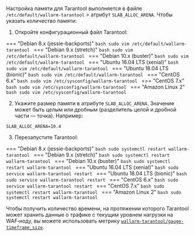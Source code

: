 Настройка памяти для Tarantool выполняется в файле `/etc/default/wallarm-tarantool` > атрибут `SLAB_ALLOC_ARENA`. Чтобы указать количество памяти:

<ol start="1"><li>Откройте конфигурационный файл Tarantool:</li></ol>

=== "Debian 8.x (jessie-backports)"
    ```bash
    sudo vim /etc/default/wallarm-tarantool
    ```
=== "Debian 9.x (stretch)"
    ```bash
    sudo vim /etc/default/wallarm-tarantool
    ```
=== "Debian 10.x (buster)"
    ```bash
    sudo vim /etc/default/wallarm-tarantool
    ```
=== "Ubuntu 16.04 LTS (xenial)"
    ```bash
    sudo vim /etc/default/wallarm-tarantool
    ```
=== "Ubuntu 18.04 LTS (bionic)"
    ```bash
    sudo vim /etc/default/wallarm-tarantool
    ```
=== "CentOS 6.x"
    ```bash
    sudo vim /etc/sysconfig/wallarm-tarantool
    ```
=== "CentOS 7.x"
    ```bash
    sudo vim /etc/sysconfig/wallarm-tarantool
    ```
=== "Amazon Linux 2"
    ```bash
    sudo vim /etc/sysconfig/wallarm-tarantool
    ```


<ol start="2"><li>Укажите размер памяти в атрибуте <code>SLAB_ALLOC_ARENA</code>. Значение может быть целым или дробным (разделитель целой и дробной части — точка). Например:</li></ol>

```
SLAB_ALLOC_ARENA=10.4
```

<ol start="3"><li>Перезапустите Tarantool:</li></ol>

=== "Debian 8.x (jessie-backports)"
    ```bash
    sudo systemctl restart wallarm-tarantool
    ```
=== "Debian 9.x (stretch)"
    ```bash
    sudo systemctl restart wallarm-tarantool
    ```
=== "Debian 10.x (buster)"
    ```bash
    sudo systemctl restart wallarm-tarantool
    ```
=== "Ubuntu 16.04 LTS (xenial)"
    ```bash
    sudo service wallarm-tarantool restart
    ```
=== "Ubuntu 18.04 LTS (bionic)"
    ```bash
    sudo service wallarm-tarantool restart
    ```
=== "CentOS 6.x"
    ```bash
    sudo service wallarm-tarantool restart
    ```
=== "CentOS 7.x"
    ```bash
    sudo systemctl restart wallarm-tarantool
    ```
=== "Amazon Linux 2"
    ```bash
    sudo systemctl restart wallarm-tarantool
    ```


Чтобы получить количество времени, на протяжении которого Tarantool может хранить данные о трафике с текущим уровнем нагрузки на WAF‑ноду, вы можете использовать метрику [`wallarm-tarantool/gauge-timeframe_size`](../monitoring/available-metrics.md#время-хранения-запросов-в-модуле-постаналитики-в-секундах).